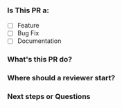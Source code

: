 ### Is This PR a:
- [ ] Feature
- [ ] Bug Fix
- [ ] Documentation

### What's this PR do?

### Where should a reviewer start?

### Next steps or Questions
